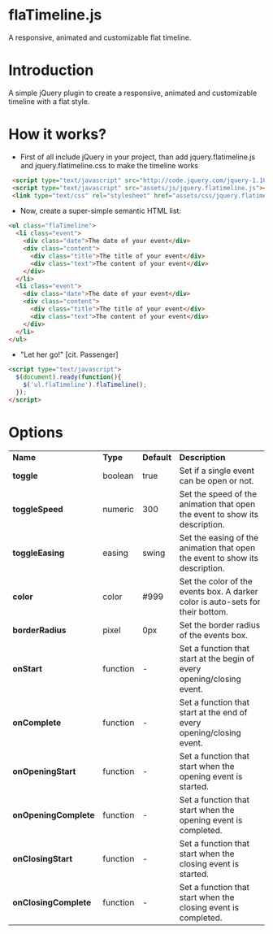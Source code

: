 flaTimeline.js
==============
A responsive, animated and customizable flat timeline.



Introduction
=============
A simple jQuery plugin to create a responsive, animated and customizable timeline with a flat style. 


How it works?
============
- First of all include jQuery in your project, than add jquery.flatimeline.js and jquery.flatimeline.css to make the timeline works
```html
 <script type="text/javascript" src="http://code.jquery.com/jquery-1.10.2.min.js"></script> 
 <script type="text/javascript" src="assets/js/jquery.flatimeline.js"></script> 
 <link type="text/css" rel="stylesheet" href="assets/css/jquery.flatimeline.css" />
```
- Now, create a super-simple semantic HTML list: 
```html
<ul class="flaTimeline"> 
  <li class="event"> 
    <div class="date">The date of your event</div> 
    <div class="content"> 
      <div class="title">The title of your event</div> 
      <div class="text">The content of your event</div> 
    </div> 
  </li>
  <li class="event"> 
    <div class="date">The date of your event</div> 
    <div class="content"> 
      <div class="title">The title of your event</div> 
      <div class="text">The content of your event</div> 
    </div> 
  </li>
</ul>
```
- "Let her go!" [cit. Passenger] 
```html
<script type="text/javascript"> 
  $(document).ready(function(){ 
    $('ul.flaTimeline').flaTimeline(); 
  }); 
</script>
```


Options
==========
<table>
					<tr>
						<td><strong>Name</strong></td>
						<td><strong>Type</strong></td>
						<td><strong>Default</strong></td>
						<td><strong>Description</strong></td>
					</tr>
					<tr>
						<td><strong>toggle</strong></td>
						<td>boolean</td>
						<td>true</td>
						<td>Set if a single event can be open or not.</td>
					</tr>
					<tr>
						<td><strong>toggleSpeed</strong></td>
						<td>numeric</td>
						<td>300</td>
						<td>Set the speed of the animation that open the event to show its description.</td>
					</tr>
					<tr>
						<td><strong>toggleEasing</strong></td>
						<td>easing</td>
						<td>swing</td>
						<td>Set the easing of the animation that open the event to show its description.</td>
					</tr>
					<tr>
						<td><strong>color</strong></td>
						<td>color</td>
						<td>#999</td>
						<td>Set the color of the events box. A darker color is auto-sets for their bottom.</td>
					</tr>
					<tr>
						<td><strong>borderRadius</strong></td>
						<td>pixel</td>
						<td>0px</td>
						<td>Set the border radius of the events box.</td>
					</tr>
					<tr>
						<td><strong>onStart</strong></td>
						<td>function</td>
						<td>-</td>
						<td>Set a function that start at the begin of every opening/closing event.</td>
					</tr>
					<tr>
						<td><strong>onComplete</strong></td>
						<td>function</td>
						<td>-</td>
						<td>Set a function that start at the end of every opening/closing event.</td>
					</tr>
					<tr>
						<td><strong>onOpeningStart</strong></td>
						<td>function</td>
						<td>-</td>
						<td>Set a function that start when the opening event is started.</td>
					</tr>
					<tr>
						<td><strong>onOpeningComplete</strong></td>
						<td>function</td>
						<td>-</td>
						<td>Set a function that start when the opening event is completed.</td>
					</tr>
					<tr>
						<td><strong>onClosingStart</strong></td>
						<td>function</td>
						<td>-</td>
						<td>Set a function that start when the closing event is started.</td>
					</tr>
					<tr>
						<td><strong>onClosingComplete</strong></td>
						<td>function</td>
						<td>-</td>
						<td>Set a function that start when the closing event is completed.</td>
					</tr>
				</table>
